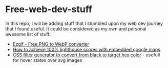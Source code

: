 # Free-web-dev-stuff

In this repo, I will be adding stuff that I stumbled upon my web dev journey that I found useful. It could be considered as my own and personal awesome list of stuff.

- [Ezgif - Free PNG to WebP converter](https://ezgif.com/png-to-webp)
- [How to achieve 100% lighthouse scores with embedded google maps](https://www.corewebvitals.io/pagespeed/google-maps-100-percent-pagespeed)
- [CSS filter generator to convert from black to target hex color](https://codepen.io/sosuke/pen/Pjoqqp) - usefull for hover states over svg images
